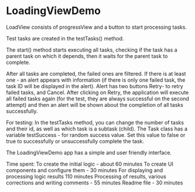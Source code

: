 # LoadingViewDemo
LoadView consists of progressView and a button to start processing tasks.

Test tasks are created in the testTasks() method.

The start() method starts executing all tasks, checking if the task has a parent task on which it depends, then it waits for the parent task to complete.

After all tasks are completed, the failed ones are filtered. If there is at least one - an alert appears with information (if there is only one failed task, the task ID will be displayed in the alert). Alert has two buttons Retry- to retry failed tasks, and Cancel.
After clicking on Retry, the application will execute all failed tasks again (for the test, they are always successful on the second attempt) and then an alert will be shown about the completion of all tasks successfully.


For testing:
In the testTasks method, you can change the number of tasks and their id, as well as which task is a subtask (child).
The Task class has a variable testSuccess - for random success value. Set this value to false or true to successfully or unsuccessfully complete the task.

The LoadingViewDemo app has a simple and user friendly interface.

Time spent:
To create the initial logic - about 60 minutes
To create UI components and configure them - 30 minutes
For displaying and processing logic results 110 minutes
Processing of results, various corrections and writing comments - 55 minutes
Readme file - 30 minutes
